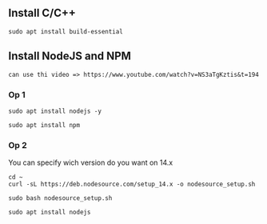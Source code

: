 ## Install C/C++
```
sudo apt install build-essential
```

## Install NodeJS and NPM
```
can use thi video => https://www.youtube.com/watch?v=NS3aTgKztis&t=194
```
### Op 1
```
sudo apt install nodejs -y

sudo apt install npm
```

### Op 2
You can specify wich version do you want on 14.x
```
cd ~
curl -sL https://deb.nodesource.com/setup_14.x -o nodesource_setup.sh

sudo bash nodesource_setup.sh

sudo apt install nodejs
```
